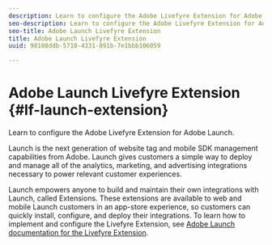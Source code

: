 ```yaml
---
description: Learn to configure the Adobe Livefyre Extension for Adobe Launch.
seo-description: Learn to configure the Adobe Livefyre Extension for Adobe Launch.
seo-title: Adobe Launch Livefyre Extension
title: Adobe Launch Livefyre Extension
uuid: 98108ddb-5710-4331-891b-7e1bbb106059

---
```

# Adobe Launch Livefyre Extension {#lf-launch-extension}

Learn to configure the Adobe Livefyre Extension for Adobe Launch.

Launch is the next generation of website tag and mobile SDK management capabilities from Adobe. Launch gives customers a simple way to deploy and manage all of the analytics, marketing, and advertising integrations necessary to power relevant customer experiences.

Launch empowers anyone to build and maintain their own integrations with Launch, called Extensions. These extensions are available to web and mobile Launch customers in an app-store experience, so customers can quickly install, configure, and deploy their integrations. To learn how to implement and configure the Livefyre Extension, see [Adobe Launch documentation for the Livefyre Extension](https://docs.adobelaunch.com/extension-reference/web/adobe-livefyre-extension).